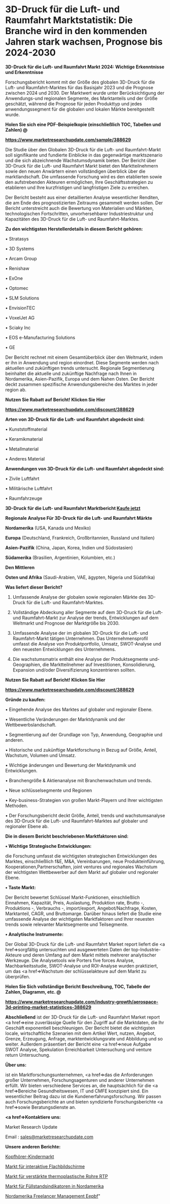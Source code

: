 # 3D-Druck für die Luft- und Raumfahrt Marktstatistik: Die Branche wird in den kommenden Jahren stark wachsen, Prognose bis 2024-2030

<strong>3D-Druck für die Luft- und Raumfahrt Markt 2024: Wichtige Erkenntnisse und Erkenntnisse</strong>

Forschungsbericht kommt mit der Größe des globalen 3D-Druck für die Luft- und Raumfahrt-Marktes für das Basisjahr 2023 und die Prognose zwischen 2024 und 2030. Der Marktwert wurde unter Berücksichtigung der Anwendungs-und regionalen Segmente, des Marktanteils und der Größe geschätzt, während die Prognose für jeden Produkttyp und jedes anwendungssegment für die globalen und lokalen Märkte bereitgestellt wurde.



<strong>Holen Sie sich eine PDF-Beispielkopie (einschließlich TOC, Tabellen und Zahlen) @
</strong>

<strong><a href=https://www.marketresearchupdate.com/sample/388629>

<strong>https://www.marketresearchupdate.com/sample/388629</u></font></a></strong></strong>

Die Studie über den Globalen 3D-Druck für die Luft- und Raumfahrt-Markt soll signifikante und fundierte Einblicke in das gegenwärtige marktszenario und die sich abzeichnende Wachstumsdynamik bieten. Der Bericht über 3D-Druck für die Luft- und Raumfahrt Markt bietet den Marktteilnehmern sowie den neuen Anwärtern einen vollständigen überblick über die marktlandschaft. Die umfassende Forschung wird es den etablierten sowie den aufstrebenden Akteuren ermöglichen, Ihre Geschäftsstrategien zu etablieren und Ihre kurzfristigen und langfristigen Ziele zu erreichen.

Der Bericht besteht aus einer detaillierten Analyse wesentlicher Renditen, die am Ende des prognostizierten Zeitraums gesammelt werden sollen. Der Bericht unterstreicht auch die Bewertung von Materialien und Märkten, technologischen Fortschritten, unvorhersehbarer Industriestruktur und Kapazitäten des 3D-Druck für die Luft- und Raumfahrt-Marktes.



<strong>Zu den wichtigsten Herstellerdetails in diesem Bericht gehören:</strong>

• Stratasys

• 3D Systems

• Arcam Group

• Renishaw

• ExOne

• Optomec

• SLM Solutions

• EnvisionTEC

• VoxelJet AG

• Sciaky Inc

• EOS e-Manufacturing Solutions

• GE

Der Bericht rechnet mit einem Gesamtüberblick über den Weltmarkt, indem er ihn in Anwendung und region einordnet. Diese Segmente werden nach aktuellen und zukünftigen trends untersucht. Regionale Segmentierung beinhaltet die aktuelle und zukünftige Nachfrage nach Ihnen in Nordamerika, Asien-Pazifik, Europa und dem Nahen Osten. Der Bericht deckt zusammen spezifische Anwendungsbereiche des Marktes in jeder region ab.



<strong>Nutzen Sie Rabatt auf Bericht! Klicken Sie Hier
</strong>

<strong><a href=https://www.marketresearchupdate.com/discount/388629>https://www.marketresearchupdate.com/discount/388629</b></u></font></strong></a>



<strong>Arten von 3D-Druck für die Luft- und Raumfahrt abgedeckt sind:</strong>

• Kunststoffmaterial

• Keramikmaterial

• Metallmaterial

• Anderes Material



<strong>Anwendungen von 3D-Druck für die Luft- und Raumfahrt abgedeckt sind:</strong>

• Zivile Luftfahrt

• Militärische Luftfahrt

• Raumfahrzeuge



<strong>3D-Druck für die Luft- und Raumfahrt Marktbericht <a href=https://www.marketresearchupdate.com/buynow/388629>Kaufe jetzt</a></strong>



<strong>Regionale Analyse Für 3D-Druck für die Luft- und Raumfahrt Märkte</strong>



<strong>Nordamerika</strong> (USA, Kanada und Mexiko)



<strong>Europa</strong> (Deutschland, Frankreich, Großbritannien, Russland und Italien)



<strong>Asien-Pazifik</strong> (China, Japan, Korea, Indien und Südostasien)



<strong>Südamerika</strong> (Brasilien, Argentinien, Kolumbien, etc.)



<strong>Den Mittleren</strong> 

<strong>Osten und Afrika</strong> (Saudi-Arabien, VAE, ägypten, Nigeria und Südafrika)



<strong>Was liefert dieser Bericht?</strong>

1. Umfassende Analyse der globalen sowie regionalen Märkte des 3D-Druck für die Luft- und Raumfahrt-Marktes.

2. Vollständige Abdeckung aller Segmente auf dem 3D-Druck für die Luft- und Raumfahrt-Markt zur Analyse der trends, Entwicklungen auf dem Weltmarkt und Prognose der Marktgröße bis 2030.

3. Umfassende Analyse der im globalen 3D-Druck für die Luft- und Raumfahrt-Markt tätigen Unternehmen. Das Unternehmensprofil umfasst die Analyse von Produktportfolio, Umsatz, SWOT-Analyse und den neuesten Entwicklungen des Unternehmens.

4. Die wachstumsmatrix enthält eine Analyse der Produktsegmente und-Geographien, die Marktteilnehmer auf Investitionen, Konsolidierung, Expansion und/oder Diversifizierung konzentrieren sollten.



<strong>Nutzen Sie Rabatt auf Bericht! Klicken Sie Hier
</strong>

<strong><a href=https://www.marketresearchupdate.com/discount/388629>https://www.marketresearchupdate.com/discount/388629</b></u></font></strong></a>



<strong>Gründe zu kaufen:</strong>

• Eingehende Analyse des Marktes auf globaler und regionaler Ebene.

• Wesentliche Veränderungen der Marktdynamik und der Wettbewerbslandschaft.

• Segmentierung auf der Grundlage von Typ, Anwendung, Geographie und anderen.

• Historische und zukünftige Marktforschung in Bezug auf Größe, Anteil, Wachstum, Volumen und Umsatz.

• Wichtige änderungen und Bewertung der Marktdynamik und Entwicklungen.

• Branchengröße &amp; Aktienanalyse mit Branchenwachstum und trends.

• Neue schlüsselsegmente und Regionen

• Key-business-Strategien von großen Markt-Playern und Ihrer wichtigsten Methoden.

• Der Forschungsbericht deckt Größe, Anteil, trends und wachstumsanalyse des 3D-Druck für die Luft- und Raumfahrt-Marktes auf globaler und regionaler Ebene ab.



<strong>Die in diesem Bericht beschriebenen Marktfaktoren sind:</strong>



<strong>• Wichtige Strategische Entwicklungen:</strong>

die Forschung umfasst die wichtigsten strategischen Entwicklungen des Marktes, einschließlich f&amp;E, M&amp;A, Vereinbarungen, neue Produkteinführung, Kooperationen,Partnerschaften, joint ventures und regionales Wachstum der wichtigsten Wettbewerber auf dem Markt auf globaler und regionaler Ebene.



<strong>• Taste Markt:</strong>

Der Bericht bewertet Schlüssel Markt-Funktionen, einschließlich Einnahmen, Kapazität, Preis, Auslastung, Produktion rate, Brutto -, Produktions -, Verbrauchs -, import/export, Angebot/Nachfrage, Kosten, Marktanteil, CAGR, und Bruttomarge. Darüber hinaus liefert die Studie eine umfassende Analyse der wichtigsten Marktfaktoren und Ihrer neuesten trends sowie relevanter Marktsegmente und Teilsegmente.



<strong>• Analytische Instrumente:</strong>

Der Global 3D-Druck für die Luft- und Raumfahrt Market report liefert die <a href=>sorgf</a>ältig untersuchten und ausgewerteten Daten der top-Industrie-Akteure und deren Umfang auf dem Markt mittels mehrerer analytischer Werkzeuge. Die Analysetools wie Porters five forces Analyse, Machbarkeitsstudie, SWOT-Analyse und ROI-Analyse wurden praktiziert, um das <a href=>Wachstum</a> der schlüsselakteure auf dem Markt zu überprüfen.



<strong>Holen Sie Sich vollständige Bericht Beschreibung, TOC, Tabelle der Zahlen, Diagramm, etc. @ </strong>

<strong><a href=https://www.marketresearchupdate.com/industry-growth/aerospace-3d-printing-market-statistices-388629>https://www.marketresearchupdate.com/industry-growth/aerospace-3d-printing-market-statistices-388629</a></font></strong>



<strong>Abschließend</strong> ist der 3D-Druck für die Luft- und Raumfahrt Market report <a href=>eine</a> zuverlässige Quelle für den Zugriff auf die Marktdaten, die Ihr Geschäft exponentiell beschleunigen. Der Bericht bietet die wichtigsten locale, wirtschaftliche Szenarien mit dem Artikel Wert, nutzen, Angebot, Grenze, Erzeugung, Anfrage, marktentwicklungsrate und Abbildung und so weiter. Außerdem präsentiert der Bericht eine <a href=>neue</a> Aufgabe SWOT Analyse, Spekulation Erreichbarkeit Untersuchung und venture return Untersuchung.



<strong>Über uns:</strong>

 ist ein Marktforschungsunternehmen, <a href=>das</a> die Anforderungen großer Unternehmen, Forschungsagenturen und anderer Unternehmen erfüllt. Wir bieten verschiedene Services an, die hauptsächlich für die <a href=>Bereiche</a> Gesundheitswesen, IT und CMFE konzipiert sind. Ein wesentlicher Beitrag dazu ist die Kundenerfahrungsforschung. Wir passen auch Forschungsberichte an und bieten syndizierte Forschungsberichte <a href=>sowie</a> Beratungsdienste an.



<strong><a href=>Kontaktiere uns:</a></strong>

Market Research Update

Email : sales@marketresearchupdate.com



<strong>Unsere anderen Berichte:</strong>

<a href=https://www.linkedin.com/pulse/headphones-kids-market-opportunities-stay-ahead>Kopfhörer-Kindermarkt</a>

<a href=https://www.linkedin.com/pulse/interactive-flat-panel-market-sizing-up-anticipating>Markt für interaktive Flachbildschirme</a>

<a href=https://www.linkedin.com/pulse/reinforced-thermoplastic-pipes-rtp-market-2023>Markt für verstärkte thermoplastische Rohre RTP</a>

<a href=https://www.linkedin.com/pulse/north-america-level-indicators-market-analysis>Markt für Füllstandsindikatoren in Nordamerika</a>

<a href=https://www.linkedin.com/pulse/north-america-freelancer-management-eepbf/>Nordamerika Freelancer Management Eepbf</a>"
